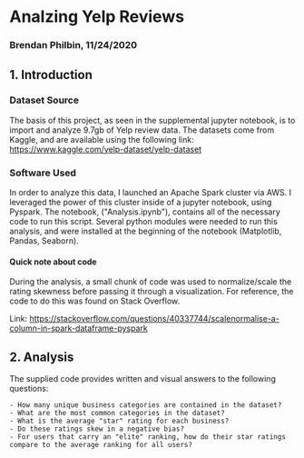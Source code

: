 ﻿# Analzing Yelp Reviews
### Brendan Philbin, 11/24/2020

## 1. Introduction
### Dataset Source

The basis of this project, as seen in the supplemental jupyter notebook, is to import and analyze 9.7gb of Yelp review data. The datasets come from Kaggle, and are available using the following link:
https://www.kaggle.com/yelp-dataset/yelp-dataset

### Software Used
In order to analyze this data, I launched an Apache Spark cluster via AWS. I leveraged the power of this cluster inside of a jupyter notebook, using Pyspark. The notebook, ("Analysis.ipynb"), contains all of the necessary code to run this script. Several python modules were needed to run this analysis, and were installed at the beginning of the notebook (Matplotlib, Pandas, Seaborn).



#### Quick note about code

During the analysis, a small chunk of code was used to normalize/scale the rating skewness before passing it through a visualization. For reference, the code to do this was found on Stack Overflow.

Link: https://stackoverflow.com/questions/40337744/scalenormalise-a-column-in-spark-dataframe-pyspark



## 2. Analysis
The supplied code provides written and visual answers to the following questions:

	- How many unique business categories are contained in the dataset?
	- What are the most common categories in the dataset?
	- What is the average "star" rating for each business?
	- Do these ratings skew in a negative bias?
	- For users that carry an "elite" ranking, how do their star ratings compare to the average ranking for all users?





